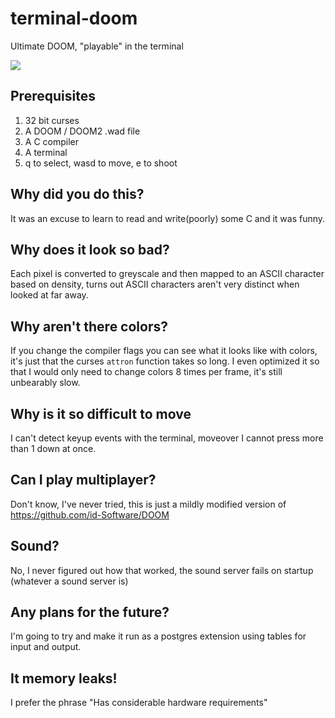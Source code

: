 # terminal-doom

Ultimate DOOM, "playable" in the terminal

![](https://user-images.githubusercontent.com/25396621/57265443-9b6d1500-702c-11e9-91a7-32ca2916bec0.gif)


## Prerequisites

1. 32 bit curses
2. A DOOM / DOOM2 .wad file
3. A C compiler
4. A terminal
5. q to select, wasd to move, e to shoot

## Why did you do this?
It was an excuse to learn to read and write(poorly) some C and it was funny.  

## Why does it look so bad?
Each pixel is converted to greyscale and then mapped to an ASCII character based on density, turns out ASCII characters aren't very distinct when looked at far away.

## Why aren't there colors?
If you change the compiler flags you can see what it looks like with colors, it's just that the curses `attron` function takes so long.  I even optimized it so that I would only need to change colors 8 times per frame, it's still unbearably slow.

## Why is it so difficult to move
I can't detect keyup events with the terminal, moveover I cannot press more than 1 down at once.  

## Can I play multiplayer?
Don't know, I've never tried, this is just a mildly modified version of https://github.com/id-Software/DOOM

## Sound?
No, I never figured out how that worked, the sound server fails on startup (whatever a sound server is)

## Any plans for the future?
I'm going to try and make it run as a postgres extension using tables for input and output.

## It memory leaks!
I prefer the phrase "Has considerable hardware requirements"
